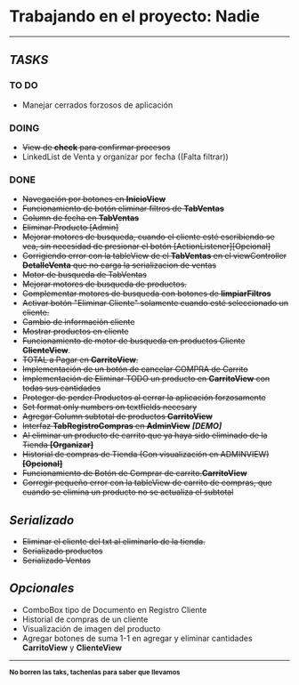 # Trabajando en el proyecto: Nadie

---

## ***TASKS***
### **TO DO**
- Manejar cerrados forzosos de aplicación

### DOING
- ~~View de **check** para confirmar procesos~~
- LinkedList de Venta y organizar por fecha ((Falta filtrar))

### DONE
- ~~Navegación por botones en **InicioView**~~
- ~~Funcionamiento de botón eliminar filtros de **TabVentas**~~
- ~~Column de fecha en **TabVentas**~~ 
- ~~Eliminar Producto [Admin]~~
- ~~Mejorar motores de busqueda, cuando el cliente esté escribiendo se vea, sin necesidad de presionar el botón [ActionListener][Opcional]~~
- ~~Corrigiendo error con la tableView de el **TabVentas** en el viewController **DetalleVenta** que no carga la serializacion de ventas~~
- ~~Motor de busqueda de TabVentas~~
- ~~Mejorar motores de busqueda de productos.~~
- ~~Complementar motores de busqueda con botones de **limpiarFiltros**~~
- ~~Activar botón "Eliminar Cliente" solamente cuando esté seleccionado un cliente.~~
- ~~Cambio de información cliente~~
- ~~Mostrar productos en cliente~~ 
- ~~Funcionamiento de motor de busqueda en productos Cliente **ClienteView**~~. 
- ~~TOTAL a Pagar en **CarritoView**.~~
- ~~Implementación de un botón de cancelar COMPRA de Carrito~~
- ~~Implementación de Eliminar TODO un producto en **CarritoView** con todas sus cantidades~~
- ~~Proteger de perder Productos al cerrar la aplicación forzosamente~~
- ~~Set format only numbers on textfields necesary~~
- ~~Agregar Column subtotal de productos **CarritoView**~~
- ~~Interfaz **TabRegistroCompras** en **AdminView**~~ ***[DEMO]***
- ~~Al eliminar un producto de carrito que ya haya sido eliminado de la Tienda **[Organizar]**~~
- ~~Historial de compras de Tienda (Con visualización en ADMINVIEW) **[Opcional]**~~
- ~~Funcionamiento de Botón de Comprar de carrito.**CarritoView**~~
- ~~Corregir pequeño error con la tableView de carrito de compras, que cuando se elimina un producto no se actualiza el subtotal~~


## ***Serializado***
- ~~Eliminar el cliente del txt al eliminarlo de la tienda.~~
- ~~Serializado productos~~
- ~~Serializado Ventas~~

## ***Opcionales***
- ComboBox tipo de Documento en Registro Cliente
- Historial de compras de un cliente
- Visualización de imagen del producto
- Agregar botones de suma 1-1 en agregar y eliminar cantidades **CarritoView** y **ClienteView**

---

<sub>**No borren las taks, tachenlas para saber que llevamos**</sub>



